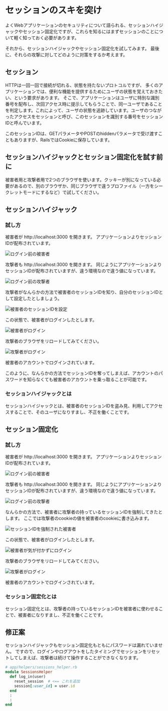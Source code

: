 # セッションのスキを突け

よくWebアプリケーションのセキュリティについて語られる、セッションハイジャックやセッション固定化ですが、これらを知るにはまずセッションのことについて軽く知っておく必要があります。

それから、セッションハイジャックやセッション固定化を試してみます。
最後に、それらの攻撃に対してどのように対策をするか考えます。

## セッション

HTTPは一回一回で接続が切れる、状態を持たないプロトコルですが、
多くのアプリケーションでは、便利な機能を提供するためにユーザの状態を覚えておきたい、という要求があります。
そこで、アプリケーションはユーザに特別な識別番号を配布し、次回アクセス時に提示してもらうことで、同一ユーザであることを判定します。これによって、ユーザの状態を追跡しています。ユーザのつながったアクセスをセッションと呼び、このセッションを識別する番号をセッションIDと呼んでいます。

このセッションIDは、GETパラメータやPOSTのhiddenパラメータで受け渡すこともありますが、RailsではCookieに保存しています。

## セッションハイジャックとセッション固定化を試す前に

被害者用と攻撃者用で2つのブラウザを使います。クッキーが別になっている必要があるので、別のブラウザか、同じブラウザで違うプロファイル（一方をシークレットモードにするなど）で試してください。

## セッションハイジャック

### 試し方

被害者が http://localhost:3000 を開きます。
アプリケーションよりセッションIDが配布されています。

![ログイン前の被害者](../images/1_03_session/victim.png)

攻撃者も http://localhost:3000 を開きます。
同じようにアプリケーションよりセッションIDが配布されていますが、違う環境なので違う値になっています。

![ログイン前の攻撃者](../images/1_03_session/attacker.png)

攻撃者がなんらかの方法で被害者のセッションIDを知り、自分のセッションIDとして設定したとしましょう。

![被害者のセッションIDを設定](../images/1_03_session/use_victims_session_id.png)

この状態で、被害者がログインしたとします。

![被害者がログイン](../images/1_03_session/victim_logged_in.png)

攻撃者のブラウザをリロードしてみてください。

![攻撃者がログイン](../images/1_03_session/attacker_logged_in.png)

被害者のアカウントでログインされています。

このように、なんらかの方法でセッションIDを奪ってしまえば、アカウントのパスワードを知らなくても被害者のアカウントを乗っ取ることが可能です。

### セッションハイジャックとは

セッションハイジャックとは、被害者のセッションIDを盗み見、利用してアクセスすることで、そのユーザになりすまし、不正を働くことです。

## セッション固定化

### 試し方

被害者が http://localhost:3000 を開きます。
アプリケーションよりセッションIDが配布されています。

![ログイン前の被害者](../images/1_03_session/fixation_victim.png)

攻撃者も http://localhost:3000 を開きます。
同じようにアプリケーションよりセッションIDが配布されていますが、違う環境なので違う値になっています。

![ログイン前の攻撃者](../images/1_03_session/fixation_attacker.png)

なんらかの方法で、被害者に攻撃者の持っているセッションIDを強制してきたとします。
ここでは攻撃者のcookieの値を被害者のcookieに書き込みます。

![セッションIDを強制された被害者](../images/1_03_session/fixation_victim_fixed_session_id.png)


この状態で、被害者がログインしたとします。

![被害者が気が付かずにログイン](../images/1_03_session/fixation_victim_logged_in.png)

攻撃者のブラウザをリロードしてみてください。

![攻撃者がログイン](../images/1_03_session/fixation_attacker_logged_in.png)

被害者のアカウントでログインされています。

### セッション固定化とは

セッション固定化とは、攻撃者の持っているセッションIDを被害者に使わせることで、被害者になりすまし、不正を働くことです。

## 修正案

セッションハイジャックもセッション固定化もともにパスワードは漏れていません。
ですので、ログインやログアウトをしたタイミングでセッションをリセットしてしまえば、攻撃者は続けて操作することができなくなります。

```ruby
# app/helpers/sessions_helper.rb
module SessionsHelper
  def log_in(user)
    reset_session  # <== これを追加
    session[:user_id] = user.id
  end
  :
  :
end
```
